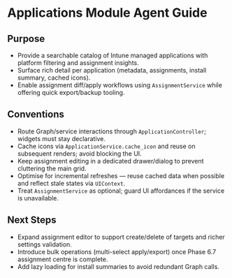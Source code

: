 # Applications Module Agent Guide

## Purpose
- Provide a searchable catalog of Intune managed applications with platform filtering and assignment insights.
- Surface rich detail per application (metadata, assignments, install summary, cached icons).
- Enable assignment diff/apply workflows using `AssignmentService` while offering quick export/backup tooling.

## Conventions
- Route Graph/service interactions through `ApplicationController`; widgets must stay declarative.
- Cache icons via `ApplicationService.cache_icon` and reuse on subsequent renders; avoid blocking the UI.
- Keep assignment editing in a dedicated drawer/dialog to prevent cluttering the main grid.
- Optimise for incremental refreshes — reuse cached data when possible and reflect stale states via `UIContext`.
- Treat `AssignmentService` as optional; guard UI affordances if the service is unavailable.

## Next Steps
- Expand assignment editor to support create/delete of targets and richer settings validation.
- Introduce bulk operations (multi-select apply/export) once Phase 6.7 assignment centre is complete.
- Add lazy loading for install summaries to avoid redundant Graph calls.

